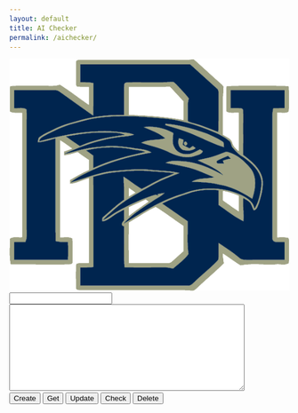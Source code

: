 ```yaml
---
layout: default
title: AI Checker
permalink: /aichecker/
---
```


<html lang="en">

<head>
  <meta charset="UTF-8">
  <meta name="viewport" content="width=device-width, initial-scale=1.0">
  <title>AI Checker</title>

  <link rel="preconnect" href="https://fonts.googleapis.com">
  <link rel="preconnect" href="https://fonts.gstatic.com" crossorigin>
  <link href="https://fonts.googleapis.com/css2?family=Lexend:wght@100..900&display=swap" rel="stylesheet">
</head>

<body class="light">
  <main id="main-holder">
    <div id="brand-logo">
      <img src="../images/icons/dnhs_logo.png" id="brand-logo-img" alt="Brand Logo">
    </div>
    <div id="text-div">
      <form id="text-form">
        <input type="text" name="name" id="name-field" class="login-form-field">
        <textarea name="text" id="text-field" rows="10" cols="50"></textarea>
      </form>
      <input type="submit" value="Create" id="text-create" onclick="createText()">
      <input type="submit" value="Get" id="text-create" onclick="getText()">
      <input type="submit" value="Update" id="text-create" onclick="updateText()">
      <input type="submit" value="Check" id="text-create" onclick="checkText()">
      <input type="submit" value="Delete" id="text-create" onclick="deleteText()">
    </div>
  </main>
</body>

</html>

<script>
  const brandLogoImg = document.getElementById('brand-logo-img');
  window.onload = (event) => {
      console.log("Page is fully loaded");
      let DarkMode = localStorage.getItem('DarkMode');
      DarkMode = (DarkMode === 'true'); // Convert to boolean
      console.log(DarkMode);
      if (DarkMode) {
        document.body.classList.add('dark');
        document.body.classList.remove('light');
        if (brandLogoImg) {
                  console.log("dark")
                  brandLogoImg.src = "../images/icons/alternate_dnhs_logo.png";
        }
      } else {
        document.body.classList.add('light');
        document.body.classList.remove('dark');
        if (brandLogoImg) {
                  brandLogoImg.src = "../images/icons/dnhs_logo.png";
        }
      }
};

  // function themeChange() {
  //           const DarkMode = JSON.parse(localStorage.getItem('DarkMode')) || false;
  //           const newDarkMode = !DarkMode;
  //           if (DarkMode) {
  //               document.body.classList.add('dark');
  //               document.body.classList.remove('light');
                // if (brandLogoImg) {
                //   console.log("dark")
                //   brandLogoImg.src = "../images/icons/alternate_dnhs_logo.png";
                // }
  //           } else {
  //               document.body.classList.add('light');
  //               document.body.classList.remove('dark');
              //  if (brandLogoImg) {
              //     brandLogoImg.src = "../images/icons/dnhs_logo.png";
              //   }
  //           }
  //           localStorage.setItem('DarkMode', JSON.stringify(newDarkMode));
  // }

  var local = "http://localhost:8911/api/texts";
  var deployed = "https://jcc.stu.nighthawkcodingsociety.com/api/texts";
  const currentUrl = window.location.href;
  var fetchUrl = deployed;
  if (currentUrl.includes("localhost") || currentUrl.includes("127.0.0.1")) {
    fetchUrl = local;
  }

  function createText() {
    console.log("creating text");
    var name = document.getElementById('name-field').value;
    var text = document.getElementById('text-field').value;

    var requestBody = {
        name: name,
        text: text
    };

    var requestOptions = {
        method: 'POST',
        mode: 'cors', // no-cors, *cors, same-origin
        cache: 'no-cache', // *default, no-cache, reload, force-cache, only-if-cached
        credentials: 'include', // include, *same-origin, omit
        body: JSON.stringify(requestBody),
        headers: {
            "content-type": "application/json",
        },
    };
   
    fetch(fetchUrl + '/create', requestOptions)
    .then((response => {
      if (!response.ok) {
          if (response.status == "401") {
            throw new Error("Invalid name")
          }
          else {
            throw new Error("HTTP Error: " + response.status)
          }
      }
      return response.json();
      })) // Get response text
      .then(data => {
        // Check response status
        console.log(data.message);
        return;
      }
    )
    .catch(error => {
        console.error('There was an error:', error);
    });
  }

  function getText() {
    console.log("getting text");
    var name = document.getElementById('name-field').value;

    var requestBody = {
        name: name,
    };

    var requestOptions = {
        method: 'GET',
        mode: 'cors', // no-cors, *cors, same-origin
        cache: 'no-cache', // *default, no-cache, reload, force-cache, only-if-cached
        credentials: 'include', // include, *same-origin, omit
        body: JSON.stringify(requestBody),
        headers: {
            "content-type": "application/json",
        },
    };
   
    fetch(fetchUrl + '/get', requestOptions)
    .then((response => {
      if (!response.ok) {
          if (response.status == "401") {
            throw new Error("Invalid name")
          }
          else {
            throw new Error("HTTP Error: " + response.status)
          }
      }
      return response.json();
      })) // Get response text
      .then(data => {
        // Check response status
        console.log(data.message);
        return;
      }
    )
    .catch(error => {
        console.error('There was an error:', error);
    });
  }

  function updateText() {
    console.log("updating text");
    var name = document.getElementById('name-field').value;
    var text = document.getElementById('text-field').value;

    var requestBody = {
        name: name,
        text: text
    };

    var requestOptions = {
        method: 'PUT',
        mode: 'cors', // no-cors, *cors, same-origin
        cache: 'no-cache', // *default, no-cache, reload, force-cache, only-if-cached
        credentials: 'include', // include, *same-origin, omit
        body: JSON.stringify(requestBody),
        headers: {
            "content-type": "application/json",
        },
    };
   
    fetch(fetchUrl + '/updateText', requestOptions)
    .then((response => {
      if (!response.ok) {
          if (response.status == "401") {
            throw new Error("Invalid name")
          }
          else {
            throw new Error("HTTP Error: " + response.status)
          }
      }
      return response.json();
      })) // Get response text
      .then(data => {
        // Check response status
        console.log(data.message);
        return;
      }
    )
    .catch(error => {
        console.error('There was an error:', error);
    });
  }

  function checkText() {
    console.log("checking text");
    var name = document.getElementById('name-field').value;
    var text = document.getElementById('text-field').value;

    var requestBody = {
        key: '3FD1RYDAROYHTMOX0XL7PLKTFP06WTCP',
        text: text
    };

    var requestOptions = {
        method: 'POST',
        mode: 'cors', // no-cors, *cors, same-origin
        cache: 'no-cache', // *default, no-cache, reload, force-cache, only-if-cached
        credentials: 'include', // include, *same-origin, omit
        body: JSON.stringify(requestBody),
        headers: {
            "content-type": "application/json",
        },
    };
   
    fetch('https://api.sapling.ai/api/v1/aidetect', requestOptions)
    .then((response => {
      if (!response.ok) {
          if (response.status == "401") {
            throw new Error("Invalid name")
          }
          else {
            throw new Error("HTTP Error: " + response.status)
          }
      }
      console.log("success!");
      console.log(response);
      return response.json();
      })) // Get response text
      .then(data => {
        // Check response status
        console.log(data);
        return;
      }
    )
    .catch(error => {
        console.error('There was an error:', error);
    });

    var requestBody = {
        name: name,
        score: 50
    };

    var requestOptions = {
        method: 'PUT',
        mode: 'cors', // no-cors, *cors, same-origin
        cache: 'no-cache', // *default, no-cache, reload, force-cache, only-if-cached
        credentials: 'include', // include, *same-origin, omit
        body: JSON.stringify(requestBody),
        headers: {
            "content-type": "application/json",
        },
    };
   
    fetch(fetchUrl + '/updateScore', requestOptions)
    .then((response => {
      if (!response.ok) {
          if (response.status == "401") {
            throw new Error("Invalid name")
          }
          else {
            throw new Error("HTTP Error: " + response.status)
          }
      }
      return response.json();
      })) // Get response text
      .then(data => {
        // Check response status
        console.log(data.message);
        return;
      }
    )
    .catch(error => {
        console.error('There was an error:', error);
    });
  }

  function deleteText() {
    console.log("deleting text");
    var name = document.getElementById('name-field').value;

    var requestBody = {
        name: name,
    };

    var requestOptions = {
        method: 'DELETE',
        mode: 'cors', // no-cors, *cors, same-origin
        cache: 'no-cache', // *default, no-cache, reload, force-cache, only-if-cached
        credentials: 'include', // include, *same-origin, omit
        body: JSON.stringify(requestBody),
        headers: {
            "content-type": "application/json",
        },
    };
   
    fetch(fetchUrl + '/delete', requestOptions)
    .then((response => {
      if (!response.ok) {
          if (response.status == "401") {
            throw new Error("Invalid name")
          }
          else {
            throw new Error("HTTP Error: " + response.status)
          }
      }
      return response.json();
      })) // Get response text
      .then(data => {
        // Check response status
        console.log(data.message);
        return;
      }
    )
    .catch(error => {
        console.error('There was an error:', error);
    });
  }
</script>